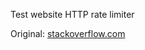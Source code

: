 Test website HTTP rate limiter

Original: [stackoverflow.com](https://stackoverflow.com/a/3659723/1657229)